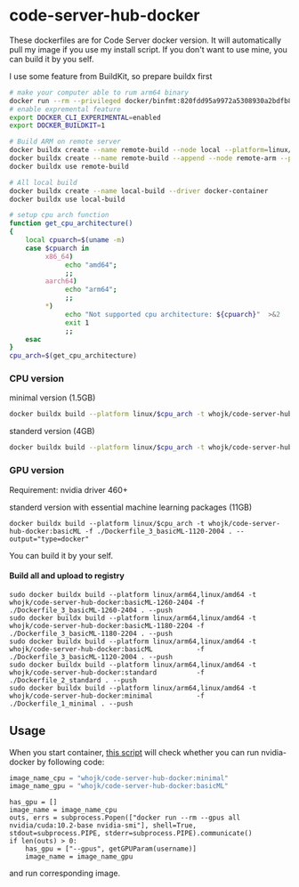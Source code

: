 # code-server-hub-docker

These dockerfiles are for Code Server docker version.
It will automatically pull my image if you use my install script. If you don't want to use mine, you can build it by you self.

I use some feature from BuildKit, so prepare buildx first

```bash
# make your computer able to rum arm64 binary
docker run --rm --privileged docker/binfmt:820fdd95a9972a5308930a2bdfb8573dd4447ad3
# enable expremental feature
export DOCKER_CLI_EXPERIMENTAL=enabled
export DOCKER_BUILDKIT=1

# Build ARM on remote server
docker buildx create --name remote-build --node local --platform=linux/amd64,linux/amd64/v2,linux/amd64/v3,linux/386
docker buildx create --name remote-build --append --node remote-arm --platform=linux/arm64,linux/arm/v7,linux/arm/v6 ssh://root@your.arm.example.com
docker buildx use remote-build

# All local build
docker buildx create --name local-build --driver docker-container
docker buildx use local-build

# setup cpu arch function
function get_cpu_architecture()
{
    local cpuarch=$(uname -m)
    case $cpuarch in
         x86_64)
              echo "amd64";
              ;;
         aarch64)
              echo "arm64";
              ;;
         *)
              echo "Not supported cpu architecture: ${cpuarch}"  >&2
              exit 1
              ;;
    esac
}
cpu_arch=$(get_cpu_architecture)
```

### CPU version
minimal version (1.5GB)
```bash
docker buildx build --platform linux/$cpu_arch -t whojk/code-server-hub-docker:minimal -f ./Dockerfile_1_minimal . --output="type=docker"

```

standerd version (4GB)
```bash
docker buildx build --platform linux/$cpu_arch -t whojk/code-server-hub-docker:standard -f ./Dockerfile_2_standard . --output="type=docker"
```

### GPU version
Requirement: nvidia driver 460+

standerd version with essential machine learning packages (11GB)

`
docker buildx build --platform linux/$cpu_arch -t whojk/code-server-hub-docker:basicML -f ./Dockerfile_3_basicML-1120-2004 . --output="type=docker"
`


You can build it by your self.

#### Build all and upload to registry
```
sudo docker buildx build --platform linux/arm64,linux/amd64 -t whojk/code-server-hub-docker:basicML-1260-2404 -f ./Dockerfile_3_basicML-1260-2404 . --push
sudo docker buildx build --platform linux/arm64,linux/amd64 -t whojk/code-server-hub-docker:basicML-1180-2204 -f ./Dockerfile_3_basicML-1180-2204 . --push
sudo docker buildx build --platform linux/arm64,linux/amd64 -t whojk/code-server-hub-docker:basicML           -f ./Dockerfile_3_basicML-1120-2004 . --push
sudo docker buildx build --platform linux/arm64,linux/amd64 -t whojk/code-server-hub-docker:standard          -f ./Dockerfile_2_standard . --push
sudo docker buildx build --platform linux/arm64,linux/amd64 -t whojk/code-server-hub-docker:minimal           -f ./Dockerfile_1_minimal . --push
```

## Usage
When you start container, [this script](https://github.com/HuJK/Code-Server-Hub/blob/master/util/create_docker.py) will check whether you can run nvidia-docker by following code:

```python
image_name_cpu = "whojk/code-server-hub-docker:minimal"
image_name_gpu = "whojk/code-server-hub-docker:basicML"
```
```python3
has_gpu = []
image_name = image_name_cpu
outs, errs = subprocess.Popen(["docker run --rm --gpus all nvidia/cuda:10.2-base nvidia-smi"], shell=True, stdout=subprocess.PIPE, stderr=subprocess.PIPE).communicate()
if len(outs) > 0:
    has_gpu = ["--gpus", getGPUParam(username)]
    image_name = image_name_gpu
```
and run corresponding image.
